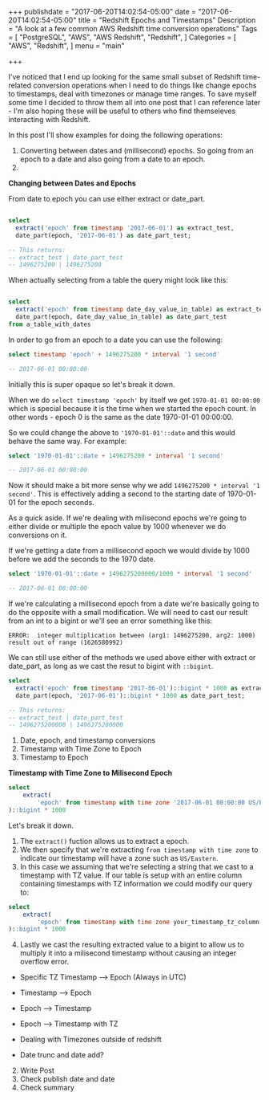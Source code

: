 +++
publishdate = "2017-06-20T14:02:54-05:00"
date = "2017-06-20T14:02:54-05:00"
title = "Redshift Epochs and Timestamps"
Description = "A look at a few common AWS Redshift time conversion operations"
Tags = [
  "PostgreSQL",
  "AWS",
  "AWS Redshift",
  "Redshift",
]
Categories = [
  "AWS",
  "Redshift",
]
menu = "main"

+++

I've noticed that I end up looking for the same small subset of Redshift time-related conversion operations when I need to do things like change epochs to timestamps, deal with timezones or manage time ranges. To save myself some time I decided to throw them all into one post that I can reference later - I'm also hoping these will be useful to others who find themseleves interacting with Redshift.
<!--more-->

In this post I'll show examples for doing the following operations:

1. Converting between dates and (millisecond) epochs. So going from an epoch to a date and also going from a date to an epoch.
2. 


**Changing between Dates and Epochs**

From date to epoch you can use either extract or date_part.

```sql

select 
  extract('epoch' from timestamp '2017-06-01') as extract_test,
  date_part(epoch, '2017-06-01') as date_part_test;

-- This returns:
-- extract_test | date_part_test
-- 1496275200 | 1496275200
```

When actually selecting from a table the query might look like this:
```sql

select 
  extract('epoch' from timestamp date_day_value_in_table) as extract_test,
  date_part(epoch, date_day_value_in_table) as date_part_test
from a_table_with_dates
```

In order to go from an epoch to a date you can use the following:

```sql
select timestamp 'epoch' + 1496275200 * interval '1 second'

-- 2017-06-01 00:00:00
```

Initially this is super opaque so let's break it down.

When we do `select timestamp 'epoch'` by itself we get `1970-01-01 00:00:00` which is special because it is the time when we started the epoch count. In other words - epoch 0 is the same as the date 1970-01-01 00:00:00.

So we could change the above to `'1970-01-01'::date` and this would behave the same way. For example:

```sql
select '1970-01-01'::date + 1496275200 * interval '1 second'

-- 2017-06-01 00:00:00
```

Now it should make a bit more sense why we add `1496275200 * interval '1 second'`. This is effectively adding a second to the starting date of 1970-01-01 for the epoch seconds.

As a quick aside. If we're dealing with milisecond epochs we're going to either divide or multiple the epoch value by 1000 whenever we do conversions on it.

If we're getting a date from a millisecond epoch we would divide by 1000 before we add the seconds to the 1970 date.

```sql
select '1970-01-01'::date + 1496275200000/1000 * interval '1 second'

-- 2017-06-01 00:00:00
```

If we're calculating a millisecond epoch from a date we're basically going to do the opposite with a small modification. We will need to cast our result from an int to a bigint or we'll see an error something like this:


`ERROR:  integer multiplication between (arg1: 1496275200, arg2: 1000) result out of range (1626580992)`

We can still use either of the methods we used above either with extract or date_part, as long as we cast the resut to bigint with `::bigint`.
```sql
select 
  extract('epoch' from timestamp '2017-06-01')::bigint * 1000 as extract_test,
  date_part(epoch, '2017-06-01')::bigint * 1000 as date_part_test;

-- This returns:
-- extract_test | date_part_test
-- 1496275200000 | 1496275200000
```







1. Date, epoch, and timestamp conversions
1. Timestamp with Time Zone to Epoch
2. Timestamp to Epoch

**Timestamp with Time Zone to Milisecond Epoch**

```sql
select 
    extract(
        'epoch' from timestamp with time zone '2017-06-01 00:00:00 US/Eastern'::timestamptz
)::bigint * 1000
```

Let's break it down.

1. The `extract()` fuction allows us to extract a epoch.
2. We then specify that we're extracting `from timestamp with time zone` to indicate our timestamp will have a zone such as `US/Eastern`. 
3. In this case we assuming that we're selecting a string that we cast to a timestamp with TZ value. If our table is setup with an entire column containing timestamps with TZ information we could modify our query to:
```sql
select 
    extract(
        'epoch' from timestamp with time zone your_timestamp_tz_column
)::bigint * 1000
```
4. Lastly we cast the resulting extracted value to a bigint to allow us to multiply it into a milisecond timestamp without causing an integer overflow error.


- Specific TZ Timestamp --> Epoch (Always in UTC)
- Timestamp --> Epoch

- Epoch --> Timestamp
- Epoch --> Timestamp with TZ

- Dealing with Timezones outside of redshift
- Date trunc and date add?

2. Write Post
4. Check publish date and date
6. Check summary
